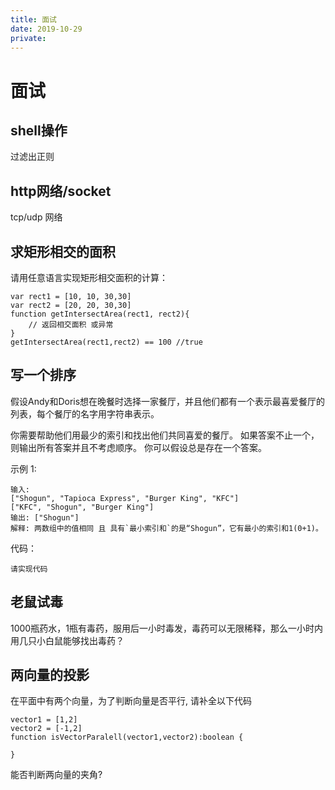 ```yaml
---
title: 面试
date: 2019-10-29
private: 
---
```

# 面试

## shell操作
过滤出正则
## http网络/socket 
tcp/udp 网络

## 求矩形相交的面积
请用任意语言实现矩形相交面积的计算：

    var rect1 = [10, 10, 30,30]
    var rect2 = [20, 20, 30,30]
    function getIntersectArea(rect1, rect2){
        // 返回相交面积 或异常
    }
    getIntersectArea(rect1,rect2) == 100 //true

## 写一个排序
假设Andy和Doris想在晚餐时选择一家餐厅，并且他们都有一个表示最喜爱餐厅的列表，每个餐厅的名字用字符串表示。

你需要帮助他们用最少的索引和找出他们共同喜爱的餐厅。 如果答案不止一个，则输出所有答案并且不考虑顺序。 你可以假设总是存在一个答案。

示例 1:

    输入:
    ["Shogun", "Tapioca Express", "Burger King", "KFC"]
    ["KFC", "Shogun", "Burger King"]
    输出: ["Shogun"]
    解释: 两数组中的值相同 且 具有`最小索引和`的是“Shogun”，它有最小的索引和1(0+1)。

代码：

    请实现代码

## 老鼠试毒
1000瓶药水，1瓶有毒药，服用后一小时毒发，毒药可以无限稀释，那么一小时内用几只小白鼠能够找出毒药？

## 两向量的投影
在平面中有两个向量，为了判断向量是否平行, 请补全以下代码

    vector1 = [1,2]
    vector2 = [-1,2]
    function isVectorParalell(vector1,vector2):boolean {

    }

能否判断两向量的夹角?